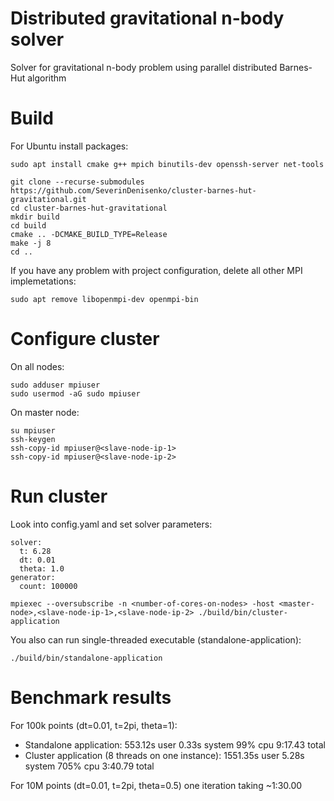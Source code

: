 # Distributed gravitational n-body solver

Solver for gravitational n-body problem using parallel distributed Barnes-Hut algorithm

# Build

For Ubuntu install packages:

```
sudo apt install cmake g++ mpich binutils-dev openssh-server net-tools
```

```
git clone --recurse-submodules https://github.com/SeverinDenisenko/cluster-barnes-hut-gravitational.git
cd cluster-barnes-hut-gravitational
mkdir build
cd build
cmake .. -DCMAKE_BUILD_TYPE=Release
make -j 8
cd ..
```

If you have any problem with project configuration, delete all other MPI implemetations:

```
sudo apt remove libopenmpi-dev openmpi-bin
```

# Configure cluster

On all nodes:

```
sudo adduser mpiuser
sudo usermod -aG sudo mpiuser
```

On master node:

```
su mpiuser
ssh-keygen
ssh-copy-id mpiuser@<slave-node-ip-1>
ssh-copy-id mpiuser@<slave-node-ip-2>
```

# Run cluster

Look into config.yaml and set solver parameters:

```
solver:
  t: 6.28
  dt: 0.01
  theta: 1.0
generator:
  count: 100000
```

```
mpiexec --oversubscribe -n <number-of-cores-on-nodes> -host <master-node>,<slave-node-ip-1>,<slave-node-ip-2> ./build/bin/cluster-application
```

You also can run single-threaded executable (standalone-application):

```
./build/bin/standalone-application
```

# Benchmark results

For 100k points (dt=0.01, t=2pi, theta=1):
- Standalone application: 553.12s user 0.33s system 99% cpu 9:17.43 total
- Cluster application (8 threads on one instance): 1551.35s user 5.28s system 705% cpu 3:40.79 total

For 10M points (dt=0.01, t=2pi, theta=0.5) one iteration taking ~1:30.00
